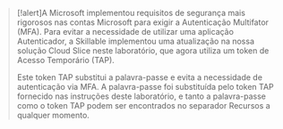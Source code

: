 >[!alert]A Microsoft implementou requisitos de segurança mais rigorosos nas contas Microsoft para exigir a Autenticação Multifator (MFA). Para evitar a necessidade de utilizar uma aplicação Autenticador, a Skillable implementou uma atualização na nossa solução Cloud Slice neste laboratório, que agora utiliza um token de Acesso Temporário (TAP).
>
>Este token TAP substitui a palavra-passe e evita a necessidade de autenticação via MFA. A palavra-passe foi substituída pelo token TAP fornecido nas instruções deste laboratório, e tanto a palavra-passe como o token TAP podem ser encontrados no separador Recursos a qualquer momento.
